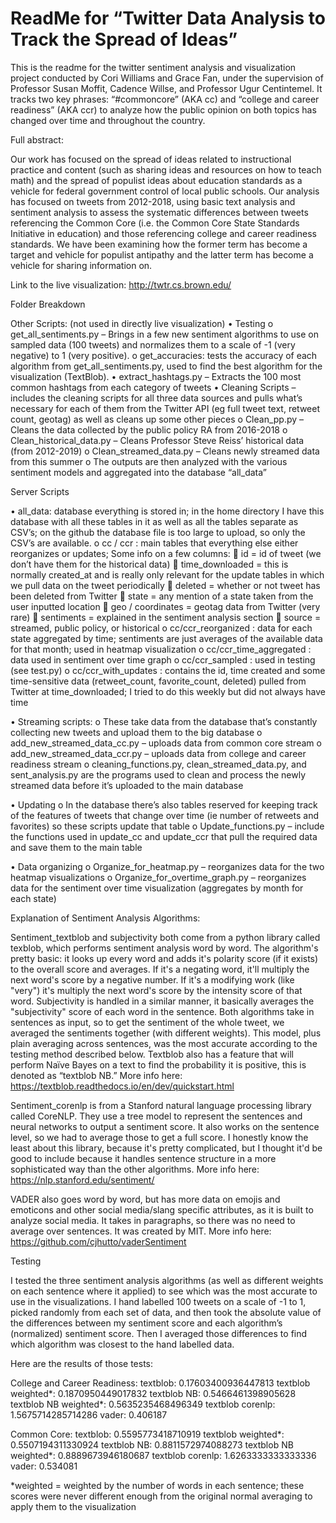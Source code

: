 # ReadMe for “Twitter Data Analysis to Track the Spread of Ideas”

This is the readme for the twitter sentiment analysis and visualization project conducted by Cori Williams and Grace Fan, under the supervision of Professor Susan Moffit, Cadence Willse, and Professor Ugur Centintemel. It tracks two key phrases: “#commoncore” (AKA cc) and “college and career readiness” (AKA ccr) to analyze how the public opinion on both topics has changed over time and throughout the country. 


Full abstract: 

Our work has focused on the spread of ideas related to instructional practice and content (such as sharing ideas and resources on how to teach math) and the spread of populist ideas about education standards as a vehicle for federal government control of local public schools.  Our analysis has focused on tweets from 2012-2018, using basic text analysis and sentiment analysis to assess the systematic differences between tweets referencing the Common Core (i.e. the Common Core State Standards Initiative in education) and those referencing college and career readiness standards. We have been examining how the former term has become a target and vehicle for populist antipathy and the latter term has become a vehicle for sharing information on.

Link to the live visualization: http://twtr.cs.brown.edu/


Folder Breakdown

Other Scripts: (not used in directly live visualization)
•	Testing 
o	get_all_sentiments.py – Brings in a few new sentiment algorithms to use on sampled data (100 tweets) and normalizes them to a scale of -1 (very negative) to 1 (very positive).
o	get_accuracies: tests the accuracy of each algorithm from get_all_sentiments.py, used to find the best algorithm for the visualization (TextBlob). 
•	extract_hashtags.py – Extracts the 100 most common hashtags from each category of tweets
•	Cleaning Scripts – includes the cleaning scripts for all three data sources and pulls what’s necessary for each of them from the Twitter API (eg full tweet text, retweet count, geotag) as well as cleans up some other pieces
o	Clean_pp.py – Cleans the data collected by the public policy RA from 2016-2018
o	Clean_historical_data.py – Cleans Professor Steve Reiss’ historical data (from 2012-2019)
o	Clean_streamed_data.py – Cleans newly streamed data from this summer
o	The outputs are then analyzed with the various sentiment models and aggregated into the database “all_data”

Server Scripts

•	all_data: database everything is stored in; in the home directory I have this database with all these tables in it as well as all the tables separate as CSV’s; on the github the database file is too large to upload, so only the CSV’s are available.
o	cc / ccr : main tables that everything else either reorganizes or updates;
Some info on a few columns:
	id = id of tweet (we don’t have them for the historical data)
	time_downloaded = this is normally created_at and is really only relevant for the update tables in which we pull data on the tweet periodically
	deleted = whether or not tweet has been deleted from Twitter
	state = any mention of a state taken from the user inputted location
	geo / coordinates = geotag data from Twitter (very rare)
	sentiments = explained in the sentiment analysis section
	source = streamed, public policy, or historical
o	cc/ccr_reorganized : data for each state aggregated by time; sentiments are just averages of the available data for that month; used in heatmap visualization
o	cc/ccr_time_aggregated : data used in sentiment over time graph
o	cc/ccr_sampled : used in testing (see test.py)
o	cc/ccr_with_updates : contains the id, time created and some time-sensitive data (retweet_count, favorite_count, deleted) pulled from Twitter at time_downloaded;
I tried to do this weekly but did not always have time

•	Streaming scripts: 
o	These take data from the database that’s constantly collecting new tweets and upload them to the big database
o	add_new_streamed_data_cc.py – uploads data from common core stream
o	add_new_streamed_data_ccr.py – uploads data from college and career readiness stream
o	cleaning_functions.py, clean_streamed_data.py, and sent_analysis.py are the programs used to clean and process the newly streamed data before it’s uploaded to the main database

•	Updating
o	In the database there’s also tables reserved for keeping track of the features of tweets that change over time (ie number of retweets and favorites) so these scripts update that table
o	Update_functions.py – include the functions used in update_cc and update_ccr that pull the required data and save them to the main table

•	Data organizing
o	Organize_for_heatmap.py – reorganizes data for the two heatmap visualizations
o	Organize_for_overtime_graph.py – reorganizes data for the sentiment over time visualization (aggregates by month for each state)

Explanation of Sentiment Analysis Algorithms:

Sentiment_textblob and subjectivity both come from a python library called texblob, which performs sentiment analysis word by word. The algorithm's pretty basic: it looks up every word and adds it's polarity score (if it exists) to the overall score and averages. If it's a negating word, it'll multiply the next word's score by a negative number. If it's a modifying work (like "very") it's multiply the next word's score by the intensity score of that word. Subjectivity is handled in a similar manner, it basically averages the "subjectivity" score of each word in the sentence. Both algorithms take in sentences as input, so to get the sentiment of the whole tweet, we averaged the sentiments together (with different weights). This model, plus plain averaging across sentences, was the most accurate according to the testing method described below. Textblob also has a feature that will perform Naïve Bayes on a text to find the probability it is positive, this is denoted as “textblob NB.” More info here: 
https://textblob.readthedocs.io/en/dev/quickstart.html

Sentiment_corenlp is from a Stanford natural language processing library called CoreNLP. They use a tree model to represent the sentences and neural networks to output a sentiment score. It also works on the sentence level, so we had to average those to get a full score. I honestly know the least about this library, because it's pretty complicated, but I thought it'd be good to include because it handles sentence structure in a more sophisticated way than the other algorithms. More info here: https://nlp.stanford.edu/sentiment/

VADER also goes word by word, but has more data on emojis and emoticons and other social media/slang specific attributes, as it is built to analyze social media. It takes in paragraphs, so there was no need to average over sentences. It was created by MIT. More info here: https://github.com/cjhutto/vaderSentiment


Testing

I tested the three sentiment analysis algorithms (as well as different weights on each sentence where it applied) to see which was the most accurate to use in the visualizations. I hand labelled 100 tweets on a scale of -1 to 1, picked randomly from each set of data, and then took the absolute value of the differences between my sentiment score and each algorithm’s (normalized) sentiment score. Then I averaged those differences to find which algorithm was closest to the hand labelled data. 

Here are the results of those tests:

College and Career Readiness:
textblob: 0.17603400936447813
textblob weighted*: 0.1870950449017832
textblob NB: 0.5466461398905628
textblob NB weighted*: 0.5635235468496349
textblob corenlp: 1.5675714285714286
vader: 0.406187

Common Core:
textblob: 0.5595773418710919
textblob weighted*: 0.5507194311330924
textblob NB: 0.8811572974088273
textblob NB weighted*: 0.8889673946180687
textblob corenlp: 1.6263333333333336
vader: 0.534081

*weighted = weighted by the number of words in each sentence; these scores were never different enough from the original normal averaging to apply them to the visualization
